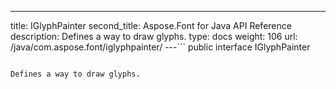 ---
title: IGlyphPainter
second_title: Aspose.Font for Java API Reference
description: Defines a way to draw glyphs.
type: docs
weight: 106
url: /java/com.aspose.font/iglyphpainter/
---```
public interface IGlyphPainter
```

Defines a way to draw glyphs.
